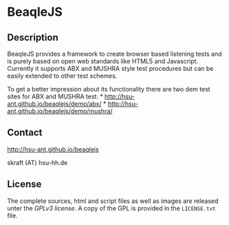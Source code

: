  BeaqleJS
=====================

Description
---------------------

BeaqleJS provides a framework to create browser based listening tests and is purely based on open web standards like HTML5 and Javascript. Currently it supports ABX and MUSHRA style test procedures but can be easily extended to other test schemes.

To get a better impression about its functionality there are two dem test sites for ABX and MUSHRA test:
    * http://hsu-ant.github.io/beaqlejs/demo/abx/
    * http://hsu-ant.github.io/beaqlejs/demo/mushra/


Contact
---------------------

http://hsu-ant.github.io/beaqlejs

skraft (AT) hsu-hh.de


License
---------------------

The complete sources, html and script files as well as images are released unter the *GPLv3 
license*. A copy of the GPL is provided in the `LICENSE.txt` file.
